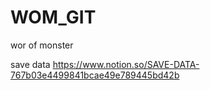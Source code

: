 # WOM_GIT
wor of monster

save data 
https://www.notion.so/SAVE-DATA-767b03e4499841bcae49e789445bd42b
